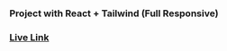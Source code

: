### Project with React + Tailwind (Full Responsive)
### [Live Link](https://educationalcourseselling.netlify.app/)
